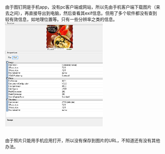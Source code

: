 </br>由于图钉网是手机app，没有pc客户端或网站，所以先由手机客户端下载图片（来去之间），再直接导出到电脑，然后查看其exif信息。但用了多个软件都没有查到较有效信息，如地理位置等。只有一些分辨率之类的信息。
</br>![](https://github.com/mysomeonelikeyou/picture/blob/master/%E5%9B%BE%E7%89%877.png)

</br>由于照片只能用手机应用打开，所以没有保存到图片的URL，不知道还有没有其他办法。
